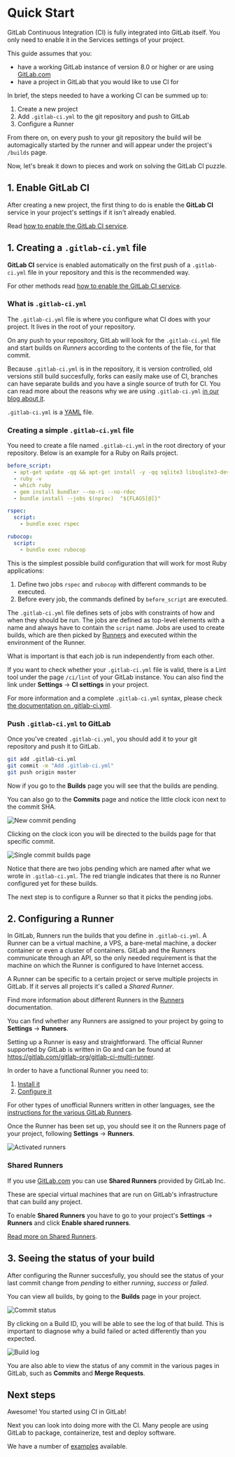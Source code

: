 # Quick Start

GitLab Continuous Integration (CI) is fully integrated into GitLab itself. You
only need to enable it in the Services settings of your project.

This guide assumes that you:

- have a working GitLab instance of version 8.0 or higher or are using
  [GitLab.com](https://gitlab.com/users/sign_in)
- have a project in GitLab that you would like to use CI for

In brief, the steps needed to have a working CI can be summed up to:

1. Create a new project
1. Add `.gitlab-ci.yml` to the git repository and push to GitLab
1. Configure a Runner

From there on, on every push to your git repository the build will be
automagically started by the runner and will appear under the project's `/builds`
page.

Now, let's break it down to pieces and work on solving the GitLab CI puzzle.

## 1. Enable GitLab CI

After creating a new project, the first thing to do is enable the **GitLab CI**
service in your project's settings if it isn't already enabled.

Read [how to enable the GitLab CI service](enable_ci.md).

## 1. Creating a `.gitlab-ci.yml` file

 **GitLab CI** service is enabled automatically on the first push of a
 `.gitlab-ci.yml` file in your repository and this is the recommended way.

For other methods read [how to enable the GitLab CI service](../enable_ci.md).

### What is `.gitlab-ci.yml`

The `.gitlab-ci.yml` file is where you configure what CI does with your project.
It lives in the root of your repository.

On any push to your repository, GitLab will look for the `.gitlab-ci.yml`
file and start builds on _Runners_ according to the contents of the file,
for that commit.

Because `.gitlab-ci.yml` is in the repository, it is version controlled,
old versions still build succesfully, forks can easily make use of CI,
branches can have separate builds and you have a single source of truth for CI.
You can read more about the reasons why we are using `.gitlab-ci.yml`
[in our blog about it][blog-ci].

`.gitlab-ci.yml` is a [YAML](https://en.wikipedia.org/wiki/YAML) file.

### Creating a simple `.gitlab-ci.yml` file

You need to create a file named `.gitlab-ci.yml` in the root directory of your
repository. Below is an example for a Ruby on Rails project.

```yaml
before_script:
  - apt-get update -qq && apt-get install -y -qq sqlite3 libsqlite3-dev nodejs
  - ruby -v
  - which ruby
  - gem install bundler --no-ri --no-rdoc
  - bundle install --jobs $(nproc)  "${FLAGS[@]}"

rspec:
  script:
    - bundle exec rspec

rubocop:
  script:
    - bundle exec rubocop
```

This is the simplest possible build configuration that will work for most Ruby
applications:

1. Define two jobs `rspec` and `rubocop` with different commands to be executed.
1. Before every job, the commands defined by `before_script` are executed.

The `.gitlab-ci.yml` file defines sets of jobs with constraints of how and when
they should be run. The jobs are defined as top-level elements with a name and
always have to contain the `script` name. Jobs are used to create builds,
which are then picked by [Runners](../runners/README.md) and executed within
the environment of the Runner.

What is important is that each job is run independently from each other.

If you want to check whether your `.gitlab-ci.yml` file is valid, there is a
Lint tool under the page `/ci/lint` of your GitLab instance. You can also find
the link under **Settings** -> **CI settings** in your project.

For more information and a complete `.gitlab-ci.yml` syntax, please check
[the documentation on .gitlab-ci.yml](../yaml/README.md).

### Push `.gitlab-ci.yml` to GitLab

Once you've created `.gitlab-ci.yml`, you should add it to your git repository
and push it to GitLab.

```bash
git add .gitlab-ci.yml
git commit -m "Add .gitlab-ci.yml"
git push origin master
```

Now if you go to the **Builds** page you will see that the builds are pending.

You can also go to the **Commits** page and notice the little clock icon next
to the commit SHA.

![New commit pending](img/new_commit.png)

Clicking on the clock icon you will be directed to the builds page for that
specific commit.

![Single commit builds page](img/single_commit_status_pending.png)

Notice that there are two jobs pending which are named after what we wrote in
`.gitlab-ci.yml`. The red triangle indicates that there is no Runner configured
yet for these builds.

The next step is to configure a Runner so that it picks the pending jobs.

## 2. Configuring a Runner

In GitLab, Runners run the builds that you define in `.gitlab-ci.yml`.
A Runner can be a virtual machine, a VPS, a bare-metal machine, a docker
container or even a cluster of containers. GitLab and the Runners communicate
through an API, so the only needed requirement is that the machine on which the
Runner is configured to have Internet access.

A Runner can be specific to a certain project or serve multiple projects in
GitLab. If it serves all projects it's called a _Shared Runner_.

Find more information about different Runners in the
[Runners](../runners/README.md) documentation.

You can find whether any Runners are assigned to your project by going to
**Settings** -> **Runners**.

Setting up a Runner is easy and straightforward. The official Runner supported
by GitLab is written in Go and can be found at
<https://gitlab.com/gitlab-org/gitlab-ci-multi-runner>.

In order to have a functional Runner you need to:

1. [Install it][runner-install]
2. [Configure it](../runners/README.md#registering-a-specific-runner)

For other types of unofficial Runners written in other languages, see the
[instructions for the various GitLab Runners](https://about.gitlab.com/gitlab-ci/#gitlab-runner).

Once the Runner has been set up, you should see it on the Runners page of your
project, following **Settings** -> **Runners**.

![Activated runners](img/runners_activated.png)

### Shared Runners

If you use [GitLab.com](https://gitlab.com/) you can use **Shared Runners**
provided by GitLab Inc.

These are special virtual machines that are run on GitLab's infrastructure that
can build any project.

To enable **Shared Runners** you have to go to your project's
**Settings** -> **Runners** and click **Enable shared runners**.

[Read more on Shared Runners](../runners/README.md).

## 3. Seeing the status of your build

After configuring the Runner succesfully, you should see the status of your
last commit change from _pending_ to either _running_, _success_ or _failed_.

You can view all builds, by going to the **Builds** page in your project.

![Commit status](img/builds_status.png)

By clicking on a Build ID, you will be able to see the log of that build.
This is important to diagnose why a build failed or acted differently than
you expected.

![Build log](img/build_log.png)

You are also able to view the status of any commit in the various pages in
GitLab, such as **Commits** and **Merge Requests**.

## Next steps

Awesome! You started using CI in GitLab!

Next you can look into doing more with the CI. Many people are using GitLab
to package, containerize, test and deploy software.

We have a number of [examples](../examples/README.md) available.

[runner-install]: https://gitlab.com/gitlab-org/gitlab-ci-multi-runner/tree/master#installation
[blog-ci]: https://about.gitlab.com/2015/05/06/why-were-replacing-gitlab-ci-jobs-with-gitlab-ci-dot-yml/

